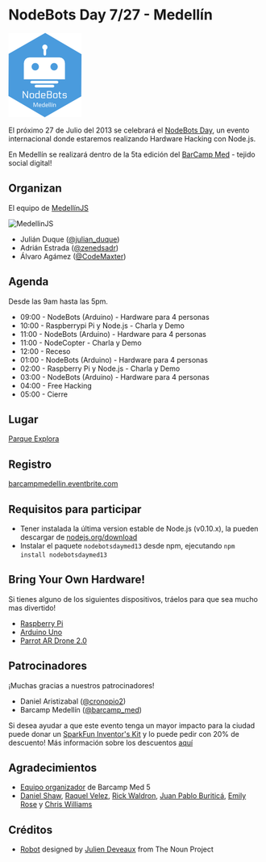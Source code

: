 # NodeBots Day 7/27 - Medellín

![NodeBots Medellín](img/nodebots.png)

El próximo 27 de Julio del 2013 se celebrará el [NodeBots Day](http://nodebotsday.com), un evento internacional donde estaremos realizando Hardware Hacking con Node.js.

En Medellín se realizará dentro de la 5ta edición del [BarCamp Med](http://www.barcampmedellin.org/) - tejido social digital!

## Organizan
El equipo de [MedellínJS](http://medellinjs.org)

![MedellinJS](http://photos4.meetupstatic.com/photos/event/b/c/5/e/global_164568222.jpeg)

* Julián Duque ([@julian_duque](http://twitter.com/julian_duque))
* Adrián Estrada ([@zenedsadr](http://twitter.com/zenedsadr))
* Álvaro Agámez ([@CodeMaxter](http://twitter.com/CodeMaxter))

## Agenda
Desde las 9am hasta las 5pm.

* 09:00 - NodeBots (Arduino) - Hardware para 4 personas
* 10:00 - Raspberrypi Pi y Node.js - Charla y Demo
* 11:00 - NodeBots (Arduino) - Hardware para 4 personas
* 11:00 - NodeCopter - Charla y Demo
* 12:00 - Receso
* 01:00 - NodeBots (Arduino) - Hardware para 4 personas
* 02:00 - Raspberry Pi y Node.js - Charla y Demo
* 03:00 - NodeBots (Arduino) - Hardware para 4 personas
* 04:00 - Free Hacking
* 05:00 - Cierre

## Lugar
[Parque Explora](https://www.google.com/maps?q=Parque+Explora&ll=6.271042,-75.563343&spn=0.018514,0.031972&sll=27.370354217574423,-82.51921790000002&sspn=0.07378589616566318,0.1606115116141169&t=m&dg=opt&hq=Parque+Explora&radius=15000&z=16&iwloc=A)

## Registro
[barcampmedellin.eventbrite.com](https://barcampmedellin.eventbrite.com/)

## Requisitos para participar
* Tener instalada la última version estable de Node.js (v0.10.x), la pueden descargar de [nodejs.org/download](http://nodejs.org/download/)
* Instalar el paquete `nodebotsdaymed13` desde npm, ejecutando `npm install nodebotsdaymed13`

## Bring Your Own Hardware!
Si tienes alguno de los siguientes dispositivos, tráelos para que sea mucho mas divertido!

* [Raspberry Pi](http://www.raspberrypi.org/)
* [Arduino Uno](http://arduino.cc/en/Main/arduinoBoardUno)
* [Parrot AR Drone 2.0](http://ardrone2.parrot.com/)

## Patrocinadores
¡Muchas gracias a nuestros patrocinadores!

* Daniel Aristizabal ([@cronopio2](http://twitter.com/cronopio2))
* Barcamp Medellín ([@barcamp_med](http://twitter.com/barcamp_med))

Si desea ayudar a que este evento tenga un mayor impacto para la ciudad puede donar un [SparkFun Inventor's Kit](https://www.sparkfun.com/products/11227) y lo puede pedir con 20% de descuento!
Más información sobre los descuentos [aquí](https://github.com/nodebots/nodebotsday/blob/master/Organizers.md#discounts)

## Agradecimientos
* [Equipo organizador](http://www.barcampmedellin.org/organizan/) de Barcamp Med 5
* [Daniel Shaw](http://twitter.com/dshaw), [Raquel Velez](http://twitter.com/rockbot), [Rick Waldron](http://twitter.com/rwaldron), [Juan Pablo Buriticá](http://twitter.com/buritica), [Emily Rose](http://twitter.com/nexxylove) y [Chris Williams](http://twitter.com/voodootikigod)

## Créditos
* [Robot](http://thenounproject.com/noun/robot/#icon-No6865) designed by [Julien Deveaux](http://thenounproject.com/Julihan) from The Noun Project
